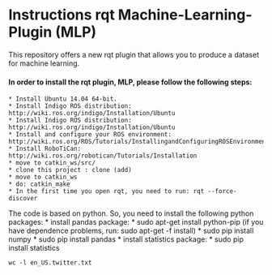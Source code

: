 # Instructions rqt Machine-Learning-Plugin (MLP) #
This repository offers a new rqt plugin that allows you to produce a dataset for machine learning. <br/>
#### In order to install the rqt plugin, MLP, please follow the following steps: ####
    * Install Ubuntu 14.04 64-bit.
    * Install Indigo ROS distribution: http://wiki.ros.org/indigo/Installation/Ubuntu
    * Install Indigo ROS distribution: http://wiki.ros.org/indigo/Installation/Ubuntu
    * Install and configure your ROS environment: http://wiki.ros.org/ROS/Tutorials/InstallingandConfiguringROSEnvironment
    * Install RoboTiCan: http://wiki.ros.org/robotican/Tutorials/Installation
    * move to catkin_ws/src/ 
    * clone this project : clone (add)
    * move to catkin_ws 
    * do: catkin_make
    * In the first time you open rqt, you need to run: rqt --force-discover
   
The code is based on python. So, you need to install the following python packages:
    * install pandas package:
         * sudo apt-get install python-pip (if you have dependence problems, run: sudo apt-get -f install)
         * sudo pip install numpy
         * sudo pip install pandas
    * install statistics package:
         * sudo pip install statistics


```{r, engine='sh', count_lines}
wc -l en_US.twitter.txt 
```
